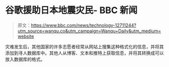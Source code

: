 # 谷歌援助日本地震灾民- BBC 新闻

> 原文：<https://www.bbc.com/news/technology-12711244?utm_source=wanqu.co&utm_campaign=Wanqu+Daily&utm_medium=website>

灾难发生后，其他国家的许多志愿者经常从网站上搜集这种格式化的信息，并将其添加到寻人数据库中。其他人从博客、文本和推特上获取信息，并将其转换成可以放入数据库的格式。